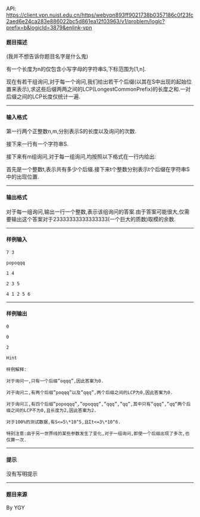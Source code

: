 API: https://client.vpn.nuist.edu.cn/https/webvpn893ff9021738b0357186c0f23fc2aed6e24ca283e886022bc5d861ea12f03963/v1/problem/logic?prefix=b&logicId=3879&enlink-vpn

#### 题目描述

(我并不想告诉你题目名字是什么鬼)

有一个长度为n的仅包含小写字母的字符串S,下标范围为\[1,n\].

现在有若干组询问,对于每一个询问,我们给出若干个后缀(以其在S中出现的起始位置来表示),求这些后缀两两之间的LCP(LongestCommonPrefix)的长度之和.一对后缀之间的LCP长度仅统计一遍.

---

#### 输入格式

第一行两个正整数n,m,分别表示S的长度以及询问的次数.

接下来一行有一个字符串S.

接下来有m组询问,对于每一组询问,均按照以下格式在一行内给出:

首先是一个整数t,表示共有多少个后缀.接下来t个整数分别表示t个后缀在字符串S中的出现位置.

---

#### 输出格式

对于每一组询问,输出一行一个整数,表示该组询问的答案.由于答案可能很大,仅需要输出这个答案对于23333333333333333(一个巨大的质数)取模的余数.

---

#### 样例输入
```
7 3

popoqqq

1 4

2 3 5

4 1 2 5 6
```

---

#### 样例输出
```
0

0

2

Hint

样例解释:

对于询问一,只有一个后缀”oqqq”,因此答案为0.

对于询问二,有两个后缀”poqqq”以及”qqq”,两个后缀之间的LCP为0,因此答案为0.

对于询问三,有四个后缀”popoqqq”,”opoqqq”,”qqq”,”qq”,其中只有”qqq”,”qq”两个后缀之间的LCP不为0,且长度为2,因此答案为2.

对于100%的测试数据,有S<=5\*10^5,且Σt<=3\*10^6.

特别注意:由于另一世界线的某些参数发生了变化,对于一组询问,即使一个后缀出现了多次,也仅算一次.
```

---

#### 提示

没有写明提示

---

#### 题目来源

By YGY